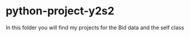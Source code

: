 # python-project-y2s2

In this folder you will find my projects for the Bid data and the self class 
